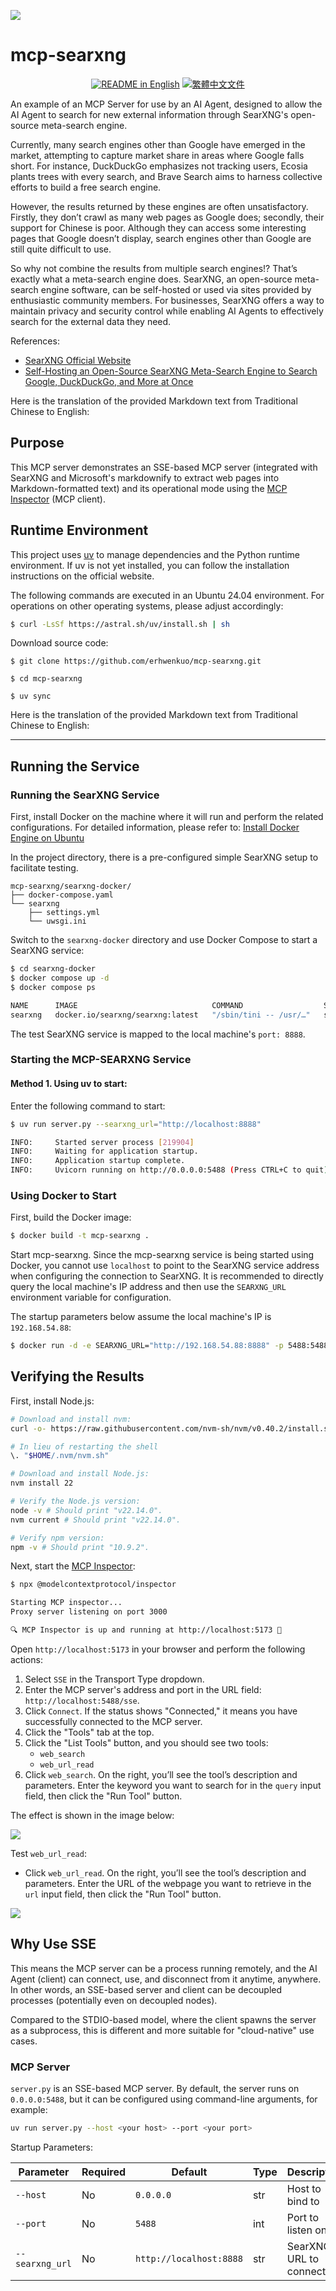 ![](./mcp_searxng.png)

# mcp-searxng

<p align="center">
  <a href="./README.md"><img alt="README in English" src="https://img.shields.io/badge/English-d9d9d9"></a>
  <a href="./README_TW.md"><img alt="繁體中文文件" src="https://img.shields.io/badge/繁體中文-d9d9d9"></a>
</p>

An example of an MCP Server for use by an AI Agent, designed to allow the AI Agent to search for new external information through SearXNG's open-source meta-search engine.

Currently, many search engines other than Google have emerged in the market, attempting to capture market share in areas where Google falls short. For instance, DuckDuckGo emphasizes not tracking users, Ecosia plants trees with every search, and Brave Search aims to harness collective efforts to build a free search engine.

However, the results returned by these engines are often unsatisfactory. Firstly, they don’t crawl as many web pages as Google does; secondly, their support for Chinese is poor. Although they can access some interesting pages that Google doesn’t display, search engines other than Google are still quite difficult to use.

So why not combine the results from multiple search engines!? That’s exactly what a meta-search engine does. SearXNG, an open-source meta-search engine software, can be self-hosted or used via sites provided by enthusiastic community members. For businesses, SearXNG offers a way to maintain privacy and security control while enabling AI Agents to effectively search for the external data they need.

References:  
- [SearXNG Official Website](https://docs.searxng.org/)  
- [Self-Hosting an Open-Source SearXNG Meta-Search Engine to Search Google, DuckDuckGo, and More at Once](https://ivonblog.com/posts/self-hosting-searxng-docker-instance/)

Here is the translation of the provided Markdown text from Traditional Chinese to English:

## Purpose

This MCP server demonstrates an SSE-based MCP server (integrated with SearXNG and Microsoft's markdownify to extract web pages into Markdown-formatted text) and its operational mode using the [MCP Inspector](https://modelcontextprotocol.io/docs/tools/inspector) (MCP client).

## Runtime Environment

This project uses [uv](https://docs.astral.sh/uv/) to manage dependencies and the Python runtime environment. If uv is not yet installed, you can follow the installation instructions on the official website.

The following commands are executed in an Ubuntu 24.04 environment. For operations on other operating systems, please adjust accordingly:

```bash
$ curl -LsSf https://astral.sh/uv/install.sh | sh
```

Download source code:

```
$ git clone https://github.com/erhwenkuo/mcp-searxng.git

$ cd mcp-searxng

$ uv sync
```

Here is the translation of the provided Markdown text from Traditional Chinese to English:

---

## Running the Service

### Running the SearXNG Service

First, install Docker on the machine where it will run and perform the related configurations. For detailed information, please refer to: [Install Docker Engine on Ubuntu](https://docs.docker.com/engine/install/ubuntu/)

In the project directory, there is a pre-configured simple SearXNG setup to facilitate testing.

```
mcp-searxng/searxng-docker/
├── docker-compose.yaml
└── searxng
    ├── settings.yml
    └── uwsgi.ini
```

Switch to the `searxng-docker` directory and use Docker Compose to start a SearXNG service:

```bash
$ cd searxng-docker
$ docker compose up -d
$ docker compose ps

NAME      IMAGE                              COMMAND                  SERVICE   CREATED          STATUS                    PORTS
searxng   docker.io/searxng/searxng:latest   "/sbin/tini -- /usr/…"   searxng   29 minutes ago   Up 29 minutes (healthy)   0.0.0.0:8888->8080
```

The test SearXNG service is mapped to the local machine's `port: 8888`.

### Starting the MCP-SEARXNG Service

#### Method 1. Using uv to start:

Enter the following command to start:

```bash
$ uv run server.py --searxng_url="http://localhost:8888"

INFO:     Started server process [219904]
INFO:     Waiting for application startup.
INFO:     Application startup complete.
INFO:     Uvicorn running on http://0.0.0.0:5488 (Press CTRL+C to quit)
```

### Using Docker to Start

First, build the Docker image:

```bash
$ docker build -t mcp-searxng .
```

Start mcp-searxng. Since the mcp-searxng service is being started using Docker, you cannot use `localhost` to point to the SearXNG service address when configuring the connection to SearXNG. It is recommended to directly query the local machine's IP address and then use the `SEARXNG_URL` environment variable for configuration.

The startup parameters below assume the local machine's IP is `192.168.54.88`:

```bash
$ docker run -d -e SEARXNG_URL="http://192.168.54.88:8888" -p 5488:5488 mcp-searxng
```

## Verifying the Results

First, install Node.js:

```bash
# Download and install nvm:
curl -o- https://raw.githubusercontent.com/nvm-sh/nvm/v0.40.2/install.sh | bash

# In lieu of restarting the shell
\. "$HOME/.nvm/nvm.sh"

# Download and install Node.js:
nvm install 22

# Verify the Node.js version:
node -v # Should print "v22.14.0".
nvm current # Should print "v22.14.0".

# Verify npm version:
npm -v # Should print "10.9.2".
```

Next, start the [MCP Inspector](https://github.com/modelcontextprotocol/inspector):

```bash
$ npx @modelcontextprotocol/inspector

Starting MCP inspector...
Proxy server listening on port 3000

🔍 MCP Inspector is up and running at http://localhost:5173 🚀
```

Open `http://localhost:5173` in your browser and perform the following actions:

1. Select `SSE` in the Transport Type dropdown.
2. Enter the MCP server's address and port in the URL field: `http://localhost:5488/sse`.
3. Click `Connect`. If the status shows "Connected," it means you have successfully connected to the MCP server.
4. Click the "Tools" tab at the top.
5. Click the "List Tools" button, and you should see two tools:
    - `web_search`
    - `web_url_read`
6. Click `web_search`. On the right, you’ll see the tool’s description and parameters. Enter the keyword you want to search for in the `query` input field, then click the "Run Tool" button.

The effect is shown in the image below:

![](./test_web_search.png)

Test `web_url_read`:

- Click `web_url_read`. On the right, you’ll see the tool’s description and parameters. Enter the URL of the webpage you want to retrieve in the `url` input field, then click the "Run Tool" button.

![](./test_web_url_read.png)

## Why Use SSE

This means the MCP server can be a process running remotely, and the AI Agent (client) can connect, use, and disconnect from it anytime, anywhere. In other words, an SSE-based server and client can be decoupled processes (potentially even on decoupled nodes).

Compared to the STDIO-based model, where the client spawns the server as a subprocess, this is different and more suitable for "cloud-native" use cases.

### MCP Server

`server.py` is an SSE-based MCP server. By default, the server runs on `0.0.0.0:5488`, but it can be configured using command-line arguments, for example:

```bash
uv run server.py --host <your host> --port <your port>
```

Startup Parameters:

| Parameter        | Required | Default             | Type | Description             |
|------------------|----------|---------------------|------|-------------------------|
| `--host`         | No       | `0.0.0.0`          | str  | Host to bind to         |
| `--port`         | No       | `5488`             | int  | Port to listen on       |
| `--searxng_url`  | No       | `http://localhost:8888` | str  | SearXNG URL to connect to |

